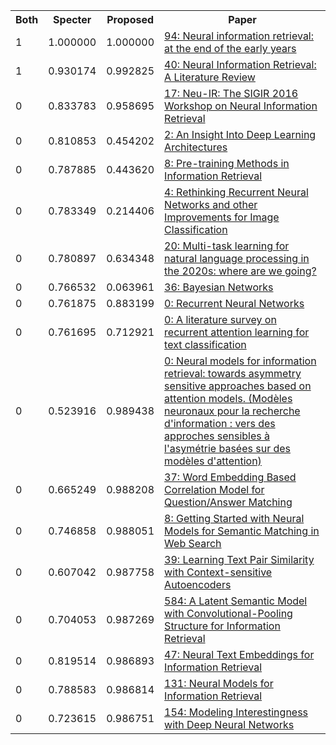 <html><table><tr>
<th>Both</th>
<th>Specter</th>
<th>Proposed</th>
<th>Paper</th>
</tr>
<tr>
<td>1</td>
<td>1.000000</td>
<td>1.000000</td>
<td><a href="https://www.semanticscholar.org/paper/c15679f1e190f559cb6123bfa058b5b8adc8c81e">94: Neural information retrieval: at the end of the early years</a></td>
</tr>
<tr>
<td>1</td>
<td>0.930174</td>
<td>0.992825</td>
<td><a href="https://www.semanticscholar.org/paper/a95f10cd1c11d57cb5ebc161087b76789fc76540">40: Neural Information Retrieval: A Literature Review</a></td>
</tr>
<tr>
<td>0</td>
<td>0.833783</td>
<td>0.958695</td>
<td><a href="https://www.semanticscholar.org/paper/84aff5163f4db175a94c8c565990c6733c887c6f">17: Neu-IR: The SIGIR 2016 Workshop on Neural Information Retrieval</a></td>
</tr>
<tr>
<td>0</td>
<td>0.810853</td>
<td>0.454202</td>
<td><a href="https://www.semanticscholar.org/paper/98b5f8d250029f494ec927646d6722679bbbb466">2: An Insight Into Deep Learning Architectures</a></td>
</tr>
<tr>
<td>0</td>
<td>0.787885</td>
<td>0.443620</td>
<td><a href="https://www.semanticscholar.org/paper/00cf73c90348b5c2f612e53e61833b8cb38373f6">8: Pre-training Methods in Information Retrieval</a></td>
</tr>
<tr>
<td>0</td>
<td>0.783349</td>
<td>0.214406</td>
<td><a href="https://www.semanticscholar.org/paper/01972a7163e191ff9c1de592679a18fe1a0b332e">4: Rethinking Recurrent Neural Networks and other Improvements for Image Classification</a></td>
</tr>
<tr>
<td>0</td>
<td>0.780897</td>
<td>0.634348</td>
<td><a href="https://www.semanticscholar.org/paper/09bfe057c9285577242636950c6835b8731a07fb">20: Multi-task learning for natural language processing in the 2020s: where are we going?</a></td>
</tr>
<tr>
<td>0</td>
<td>0.766532</td>
<td>0.063961</td>
<td><a href="https://www.semanticscholar.org/paper/8a7f874060fe1da3b5e605d541f4b2039ecf39ab">36: Bayesian Networks</a></td>
</tr>
<tr>
<td>0</td>
<td>0.761875</td>
<td>0.883199</td>
<td><a href="https://www.semanticscholar.org/paper/1e75f42b8e4d1bb3069bcaaa900c1af0c6261b2c">0: Recurrent Neural Networks</a></td>
</tr>
<tr>
<td>0</td>
<td>0.761695</td>
<td>0.712921</td>
<td><a href="https://www.semanticscholar.org/paper/2a89eea62fe100285a2206ccd8b623278239e20b">0: A literature survey on recurrent attention learning for text classification</a></td>
</tr>
<tr>
<td>0</td>
<td>0.523916</td>
<td>0.989438</td>
<td><a href="https://www.semanticscholar.org/paper/ea7d03b5bd4eb53db98e6451c529dadd17147ba3">0: Neural models for information retrieval: towards asymmetry sensitive approaches based on attention models. (Modèles neuronaux pour la recherche d'information : vers des approches sensibles à l'asymétrie basées sur des modèles d'attention)</a></td>
</tr>
<tr>
<td>0</td>
<td>0.665249</td>
<td>0.988208</td>
<td><a href="https://www.semanticscholar.org/paper/0889019b395890f57bfae3ce7d8391649ae68de4">37: Word Embedding Based Correlation Model for Question/Answer Matching</a></td>
</tr>
<tr>
<td>0</td>
<td>0.746858</td>
<td>0.988051</td>
<td><a href="https://www.semanticscholar.org/paper/3de1bc8b58b94163c4b2528da3c35022110774d3">8: Getting Started with Neural Models for Semantic Matching in Web Search</a></td>
</tr>
<tr>
<td>0</td>
<td>0.607042</td>
<td>0.987758</td>
<td><a href="https://www.semanticscholar.org/paper/6cd41844f49718f22db8f79854ded452cca79016">39: Learning Text Pair Similarity with Context-sensitive Autoencoders</a></td>
</tr>
<tr>
<td>0</td>
<td>0.704053</td>
<td>0.987269</td>
<td><a href="https://www.semanticscholar.org/paper/7e8d5a108c28cdfb92f419ce919fbf7993dfebfc">584: A Latent Semantic Model with Convolutional-Pooling Structure for Information Retrieval</a></td>
</tr>
<tr>
<td>0</td>
<td>0.819514</td>
<td>0.986893</td>
<td><a href="https://www.semanticscholar.org/paper/2e700355bce4d8637c5dd6656a77c8c67bcd0770">47: Neural Text Embeddings for Information Retrieval</a></td>
</tr>
<tr>
<td>0</td>
<td>0.788583</td>
<td>0.986814</td>
<td><a href="https://www.semanticscholar.org/paper/aad41c3828185b8d3e89b73867476b63ad0b9383">131: Neural Models for Information Retrieval</a></td>
</tr>
<tr>
<td>0</td>
<td>0.723615</td>
<td>0.986751</td>
<td><a href="https://www.semanticscholar.org/paper/1e7cf9047604f39e517951d129b2b3eecf9e1cfb">154: Modeling Interestingness with Deep Neural Networks</a></td>
</tr>
</table></html>
